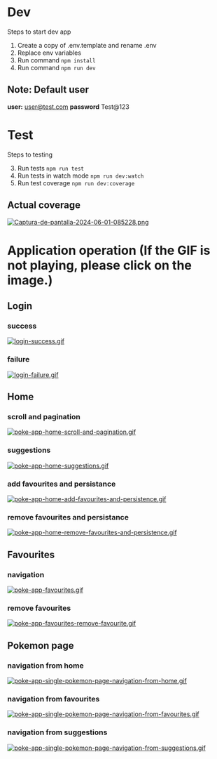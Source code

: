# Dev
Steps to start dev app

1. Create a copy of .env.template and rename .env
2. Replace env variables
3. Run command ``` npm install ```
4. Run command ``` npm run dev ```

## Note: Default user

__user:__ user@test.com
__password__ Test@123

# Test
Steps to testing

3. Run tests ``` npm run test ```
4. Run tests in watch mode ``` npm run dev:watch ```
4. Run test coverage ``` npm run dev:coverage ```

## Actual coverage

[![Captura-de-pantalla-2024-06-01-085228.png](https://i.postimg.cc/vmx84t3t/Captura-de-pantalla-2024-06-01-085228.png)](https://postimg.cc/7CDrc0v5)

# Application operation (If the GIF is not playing, please click on the image.)

## Login

### success

[![login-success.gif](https://i.postimg.cc/7P5gVFbx/login-success.gif)](https://postimg.cc/YjwG2y1V)

### failure

[![login-failure.gif](https://i.postimg.cc/Ss3Y3Kjm/login-failure.gif)](https://postimg.cc/WFm4JTMy)

## Home

### scroll and pagination

[![poke-app-home-scroll-and-pagination.gif](https://i.postimg.cc/pdQ0PgKN/poke-app-home-scroll-and-pagination.gif)](https://postimg.cc/Tywj9NkQ)

### suggestions

[![poke-app-home-suggestions.gif](https://i.postimg.cc/MTW9HdYn/poke-app-home-suggestions.gif)](https://postimg.cc/VSVqH9pw)

### add favourites and persistance

[![poke-app-home-add-favourites-and-persistence.gif](https://i.postimg.cc/tT22xWr2/poke-app-home-add-favourites-and-persistence.gif)](https://postimg.cc/XGBfMG6C)

### remove favourites and persistance

[![poke-app-home-remove-favourites-and-persistence.gif](https://i.postimg.cc/1XdBWP1F/poke-app-home-remove-favourites-and-persistence.gif)](https://postimg.cc/kRxW404M)

## Favourites

### navigation

[![poke-app-favourites.gif](https://i.postimg.cc/ZK1jpTct/poke-app-favourites.gif)](https://postimg.cc/VdWjcPpD)

### remove favourites

[![poke-app-favourites-remove-favourite.gif](https://i.postimg.cc/LsSTQNwx/poke-app-favourites-remove-favourite.gif)](https://postimg.cc/VJ7ndBYt)

## Pokemon page

### navigation from home

[![poke-app-single-pokemon-page-navigation-from-home.gif](https://i.postimg.cc/1t5Ks496/poke-app-single-pokemon-page-navigation-from-home.gif)](https://postimg.cc/QBw7q8Kx)

### navigation from favourites

[![poke-app-single-pokemon-page-navigation-from-favourites.gif](https://i.postimg.cc/Y0vfLVLC/poke-app-single-pokemon-page-navigation-from-favourites.gif)](https://postimg.cc/QKrWRfq2)

### navigation from suggestions

[![poke-app-single-pokemon-page-navigation-from-suggestions.gif](https://i.postimg.cc/6qFVr0CL/poke-app-single-pokemon-page-navigation-from-suggestions.gif)](https://postimg.cc/5QqF1876)